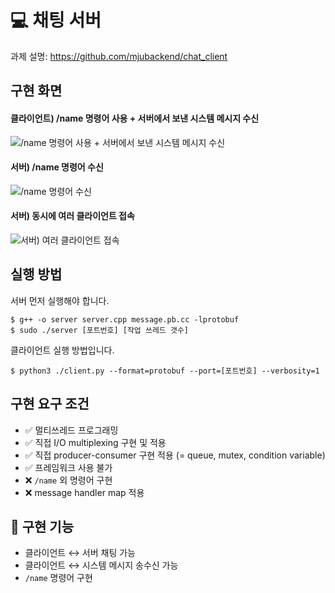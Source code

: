 # 💻 채팅 서버
과제 설명: https://github.com/mjubackend/chat_client 
## 구현 화면
#### 클라이언트) /name 명령어 사용 + 서버에서 보낸 시스템 메시지 수신
![/name 명령어 사용 + 서버에서 보낸 시스템 메시지 수신](https://postfiles.pstatic.net/MjAyNDA1MDJfMjEx/MDAxNzE0NTg4MjY2MjMz.nzgyGxVoH_sPiEGVxnRq4x7DUmRjwCySuXAn7QQoT-kg.2Nk_6JDlKFFfmuY2ZnJVWh2xL6M_dDQPvqLsgP37f5Mg.PNG/%EA%B7%B8%EB%A6%BC1.png?type=w966)

#### 서버) /name 명령어 수신
![/name 명령어 수신](https://postfiles.pstatic.net/MjAyNDA1MDJfMTY2/MDAxNzE0NTg4MjY2MjI4.eP5Iwj48uXJdMCOcRqL1AdA0Iw3BiytHTVmtbHvpvEog.2lcApsTJ9wzAKuZP5cDycc3FPum0XKWWZhFxU5GEkfEg.PNG/%EA%B7%B8%EB%A6%BC2.png?type=w966)

#### 서버) 동시에 여러 클라이언트 접속
![서버) 여러 클라이언트 접속](https://postfiles.pstatic.net/MjAyNDA1MDJfMjM1/MDAxNzE0NTg4MjY2MjI4.GMfksyDJN0G1sv4pCg0lmbvSOIM4sx6B_0p04UDZX_Qg.VWgQ2tDn-k7oJwqk4hPLdQhzEY-_XXiiAURiVIoDEHMg.PNG/%EA%B7%B8%EB%A6%BC3.png?type=w966)

## 실행 방법
서버 먼저 실행해야 합니다.
```
$ g++ -o server server.cpp message.pb.cc -lprotobuf
$ sudo ./server [포트번호] [작업 쓰레드 갯수]
```

클라이언트 실행 방법입니다.
```
$ python3 ./client.py --format=protobuf --port=[포트번호] --verbosity=1
```

## 구현 요구 조건
* ✅ 멀티쓰레드 프로그래밍
* ✅ 직접 I/O multiplexing 구현 및 적용
* ✅ 직접 producer-consumer 구현 적용 (= queue, mutex, condition variable)
* ✅ 프레임워크 사용 불가
* ❌ `/name` 외 명령어 구현
* ❌ message handler map 적용

## 📑 구현 기능
* 클라이언트 ↔ 서버 채팅 가능
* 클라이언트 ↔ 시스템 메시지 송수신 가능
* `/name` 명령어 구현
